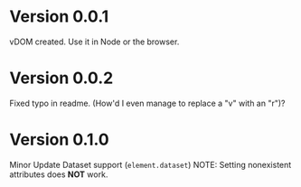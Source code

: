 # Version 0.0.1
vDOM created. 
Use it in Node or the browser.

# Version 0.0.2
Fixed typo in readme. (How'd I even manage to replace a "v" with an "r")?
# Version 0.1.0 
Minor Update
Dataset support (`element.dataset`)
NOTE: Setting nonexistent attributes does **NOT** work.